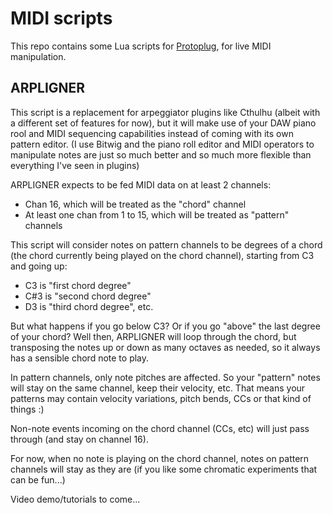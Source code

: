 # MIDI scripts

This repo contains some Lua scripts for [Protoplug](https://www.osar.fr/protoplug/), for live MIDI manipulation.

## ARPLIGNER

This script is a replacement for arpeggiator plugins like Cthulhu (albeit with a different set of features for now),
but it will make use of your DAW piano rool and MIDI sequencing capabilities instead of coming with its own pattern editor.
(I use Bitwig and the piano roll editor and MIDI operators to manipulate notes are just so much better and so much more flexible than everything I've seen in plugins)

ARPLIGNER expects to be fed MIDI data on at least 2 channels:

- Chan 16, which will be treated as the "chord" channel
- At least one chan from 1 to 15, which will be treated as "pattern" channels

This script will consider notes on pattern channels to be degrees of a chord (the chord currently being played on the chord channel), starting from C3 and going up:

- C3 is "first chord degree"
- C#3 is "second chord degree"
- D3 is "third chord degree", etc.

But what happens if you go below C3? Or if you go "above" the last degree of your chord? Well then, ARPLIGNER will loop through the chord, but transposing the notes up or down as many octaves as needed, so it always has a sensible chord note to play.

In pattern channels, only note pitches are affected. So your "pattern" notes will stay on the same channel, keep their velocity, etc. That means your patterns may contain velocity variations, pitch bends, CCs or that kind of things :)

Non-note events incoming on the chord channel (CCs, etc) will just pass through (and stay on channel 16).

For now, when no note is playing on the chord channel, notes on pattern channels will stay as they are (if you like some chromatic experiments that can be fun...)

Video demo/tutorials to come...
